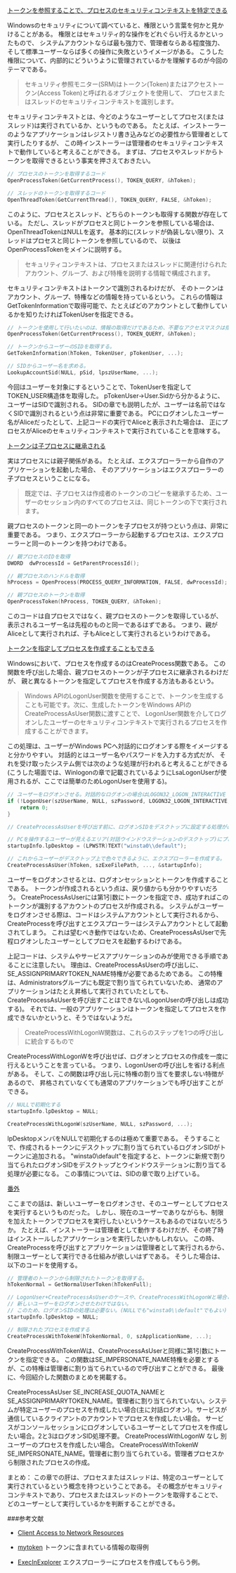 ﻿
[トークンを参照することで、プロセスのセキュリティコンテキストを特定できる](7.4.2.c_トークン/01_token_user/01_token_user.cpp)

Windowsのセキュリティについて調べていると、権限という言葉を何かと見かけることがある。
権限とはセキュリティ的な操作をどれぐらい行えるかといったもので、
システムアカウントならば最も強力で、管理者ならある程度強力、そして標準ユーザーならば多くの操作に失敗というイメージがある。
こうした権限について、内部的にどういうように管理されているかを理解するのが今回のテーマである。

>セキュリティ参照モニター(SRM)はトークン(Token)またはアクセストークン(Access Token)と呼ばれるオブジェクトを使用して、
>プロセスまたはスレッドのセキュリティコンテキストを識別します。

セキュリティコンテキストとは、今どのようなユーザーとしてプロセス(またはスレッド)は実行されているか、というものである。
たとえば、インストーラーのようなアプリケーションはレジストリ書き込みなどの必要性から管理者として実行したりするが、
この時インストーラーは管理者のセキュリティコンテキストで動作していると考えることができる。
まずは、プロセスやスレッドからトークンを取得できるという事実を押さえておきたい。

```cpp
// プロセスのトークンを取得するコード
OpenProcessToken(GetCurrentProcess(), TOKEN_QUERY, &hToken);

// スレッドのトークンを取得するコード
OpenThreadToken(GetCurrentThread(), TOKEN_QUERY, FALSE, &hToken);
```

このように、プロセスとスレッド、どちらのトークンも取得する関数が存在している。
ただし、スレッドがプロセスと同じトークンを参照している場合は、OpenThreadTokenはNULLを返す。
基本的に(スレッドが偽装しない限り)、スレッドはプロセスと同じトークンを参照しているので、
以後はOpenProcessTokenをメインに説明する。

>セキュリティコンテキストは、プロセスまたはスレッドに関連付けられたアカウント、グループ、および特権を説明する情報で構成されます。

セキュリティコンテキストはトークンで識別されるわけだが、
そのトークンはアカウント、グループ、特権などの情報を持っているという。
これらの情報はGetTokenInformationで取得可能で、たとえばどのアカウントとして動作しているかを知りたければTokenUserを指定できる。

```cpp
// トークンを使用して行いたいのは、情報の取得だけであるため、不要なアクセスマスクは指定しない。
OpenProcessToken(GetCurrentProcess(), TOKEN_QUERY, &hToken);

// トークンからユーザーのSIDを取得する。
GetTokenInformation(hToken, TokenUser, pTokenUser, ...);

// SIDからユーザー名を求める。
LookupAccountSid(NULL, pSid, lpszUserName, ...);
```

今回はユーザーを対象にするということで、TokenUserを指定してTOKEN_USER構造体を取得した。
pTokenUser->User.Sidから分かるように、ユーザーはSIDで識別される。
SIDの章でも説明したが、ユーザーは名前ではなくSIDで識別されるという点は非常に重要である。
PCにログオンしたユーザー名がAliceだったとして、上記コードの実行でAliceと表示された場合は、
正にプロセスがAliceのセキュリティコンテキストで実行されていることを意味する。

[トークンは子プロセスに継承される](7.4.2.c_トークン/02_parent_process/02_parent_process.cpp)

実はプロセスには親子関係がある。
たとえば、エクスプローラーから自作のアプリケーションを起動した場合、
そのアプリケーションはエクスプローラーの子プロセスということになる。

>既定では、子プロセスは作成者のトークンのコピーを継承するため、ユーザーのセッション内のすべてのプロセスは、同じトークンの下で実行されます。

親プロセスのトークンと同一のトークンを子プロセスが持つという点は、非常に重要である。
つまり、エクスプローラーから起動するプロセスは、エクスプローラーと同一のトークンを持つわけである。

```cpp
// 親プロセスのIDを取得
DWORD  dwProcessId = GetParentProcessId();

// 親プロセスのハンドルを取得
hProcess = OpenProcess(PROCESS_QUERY_INFORMATION, FALSE, dwProcessId);

// 親プロセスのトークンを取得
OpenProcessToken(hProcess, TOKEN_QUERY, &hToken);
```

このコードは自プロセスではなく、親プロセスのトークンを取得しているが、
表示されるユーザー名は先程のものと同一であるはずである。
つまり、親がAliceとして実行されれば、子もAliceとして実行されるというわけである。

[トークンを指定してプロセスを作成することもできる](7.4.2.c_トークン/03_create_process_logonw/03_create_process_logonw.cpp)

Windowsにおいて、プロセスを作成するのはCreateProcess関数である。
この関数を呼び出した場合、親プロセスのトークンが子プロセスに継承されるわけだが、
親と異なるトークンを指定してプロセスを作成する方法もあるという。

>Windows APIのLogonUser関数を使用することで、トークンを生成することも可能です。次に、生成したトークンをWindows APIのCreateProcessAsUser関数に渡すことで、
>LogonUser関数を介してログオンしたユーザーのセキュリティコンテキストで実行されるプロセスを作成することができます。

この処理は、ユーザーがWindows PCへ対話的にログオンする際をイメージすると分かりやすい。
対話的とはユーザー名やパスワードを入力する方式だが、
それを受け取ったシステム側では次のような処理が行われると考えることができる
(こうした場面では、Winlogonの章で記載されているようにLsaLogonUserが使用されるが、ここでは簡単のためLogonUserを使用する)。

```cpp
// ユーザーをログオンさせる。対話的なログオンの場合はLOGON32_LOGON_INTERACTIVE
if (!LogonUser(szUserName, NULL, szPassword, LOGON32_LOGON_INTERACTIVE, LOGON32_PROVIDER_DEFAULT, &hToken)) {
	return 0;
}

// CreateProcessAsUserを呼び出す前に、ログオンSIDをデスクトップに設定する処理が必要だがここでは省略

// PCを操作するユーザーが見えるエリア(対話ウインドウステーションのデスクトップ)にプロセスを作成するよう指定
startupInfo.lpDesktop = (LPWSTR)TEXT("winsta0\\default");

// これからユーザーがデスクトップ上で色々できるように、エクスプローラーを作成する。
CreateProcessAsUser(hToken, szExeFilePath, ..., &startupInfo);
```

ユーザーをログオンさせるとは、ログオンセッションとトークンを作成することである。
トークンが作成されるという点は、戻り値からも分かりやすいだろう。
CreateProcessAsUserには第1引数にトークンを指定でき、成功すればこのトークンが識別するアカウントのプロセスが作成される。
システムがユーザーをログオンさせる際は、コードはシステムアカウントとして実行されるから、
CreateProcessを呼び出すとエクスプローラーはシステムアカウントとして起動されてしまう。
これは望むべき動作ではないため、CreateProcessAsUserで先程ログオンしたユーザーとしてプロセスを起動するわけである。

上記コードは、システムやサービスアプリケーションのみが使用できる手順であることに注意したい。
理由は、CreateProcessAsUserの呼び出しに、SE_ASSIGNPRIMARYTOKEN_NAME特権が必要であるためである。
この特権は、Administratorsグループにも既定で割り当てられていないため、
通常のアプリケーションはたとえ昇格して実行されていたとしても、CreateProcessAsUserを呼び出すことはできない(LogonUserの呼び出しは成功する)。
それでは、一般のアプリケーションはトークンを指定してプロセスを作成できないかというと、そうではないようだ。

>CreateProcessWithLogonW関数は、これらのステップを1つの呼び出しに統合するもので

CreateProcessWithLogonWを呼び出せば、ログオンとプロセスの作成を一度に行えるということを言っている。
つまり、LogonUserの呼び出しを省ける利点がある。
そして、この関数は呼び出し元に特権の割り当てを要求しない特徴があるので、
昇格されていなくても通常のアプリケーションでも呼び出すことができる。

```cpp
// NULLで初期化する
startupInfo.lpDesktop = NULL;

CreateProcessWithLogonW(szUserName, NULL, szPassword, ...);
```

lpDesktopメンバをNULLで初期化するのは極めて重要である。
そうすることで、作成されるトークンにデスクトップに割り当てられているログオンSIDがトークンに追加される。
"winsta0\\default"を指定すると、トークンに新規で割り当てられたログオンSIDをデスクトップとウインドウステーションに割り当てる処理が必要になる。
この事情については、SIDの章で取り上げている。

[番外](7.4.2.c_トークン/04_create_process_tokenw/04_create_process_tokenw.cpp)

ここまでの話は、新しいユーザーをログオンさせ、そのユーザーとしてプロセスを実行するというものだった。
しかし、現在のユーザーでありながらも、制限を加えたトークンでプロセスを実行したいというケースもあるのではないだろうか。
たとえば、インストーラーは管理者として動作するわけだが、その終了時はインストールしたアプリケーションを実行したいかもしれない。
この時、CreateProcessを呼び出すとアプリケーションは管理者として実行されるから、制限ユーザーとして実行できる仕組みが欲しいはずである。
そうした場合は、以下のコードを使用する。

```cpp
// 管理者のトークンから制限されたトークンを取得する。
hTokenNormal = GetNormalUserToken(hTokenFull);

// LogonUser+CreateProcessAsUserのケースや、CreateProcessWithLogonWと場合と異なり、
// 新しいユーザーをログオンさせたわけではない。
// このため、ログオンSIDの処理は必要ない。(NULLでも"winsta0\\default"でもよい)
startupInfo.lpDesktop = NULL;

// 制限されたプロセスを作成する
CreateProcessWithTokenW(hTokenNormal, 0, szApplicationName, ...);
```

CreateProcessWithTokenWは、CreateProcessAsUserと同様に第1引数にトークンを指定できる。
この関数はSE_IMPERSONATE_NAME特権を必要とするが、この特権は管理者に割り当てられているので呼び出すことができる。
最後に、今回紹介した関数のまとめを掲載する。

CreateProcessAsUser SE_INCREASE_QUOTA_NAMEとSE_ASSIGNPRIMARYTOKEN_NAME。管理者に割り当てられていない。システムが特定ユーザーのプロセスを作成したい場合(主に対話ログオン)。サービスが通信しているクライアントのアカウントでプロセスを作成したい場合。
サービスがコンソールセッションにログオンしているユーザーとしてプロセスを作成したい場合。2と3はログオンSID処理不要。
CreateProcessWithLogonW なし 別ユーザーのプロセスを作成したい場合。
CreateProcessWithTokenW SE_IMPERSONATE_NAME。管理者に割り当てられている。管理者プロセスから制限されたプロセスの作成。

まとめ：
この章での肝は、プロセスまたはスレッドは、特定のユーザーとして実行されているという概念を持つということである。
その概念がセキュリティコンテキストであり、プロセスまたはスレッドのトークンを取得することで、
どのユーザーとして実行しているかを判断することができる。

###参考文献

- [Client Access to Network Resources](https://docs.microsoft.com/en-us/windows/desktop/secauthz/client-access-to-network-resources)

- [mytoken](https://github.com/Microsoft/Windows-classic-samples/tree/master/Samples/Win7Samples/security/authorization/mytoken)
トークンに含まれている情報の取得例

- [ExecInExplorer](https://github.com/Microsoft/Windows-classic-samples/tree/master/Samples/Win7Samples/winui/shell/appplatform/ExecInExplorer)
エクスプローラーにプロセスを作成してもらう例。

